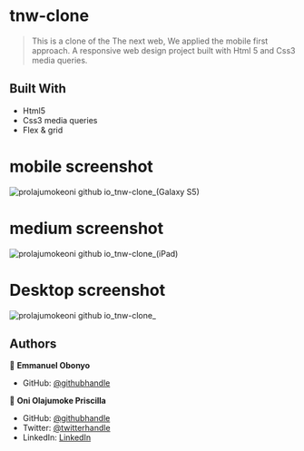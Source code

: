 # tnw-clone

> This is a clone of the The next web, We applied the mobile first approach. A responsive web design project built with Html 5 and Css3 media queries. 

## Built With

- Html5
- Css3 media queries
- Flex & grid


# mobile screenshot
![prolajumokeoni github io_tnw-clone_(Galaxy S5)](https://user-images.githubusercontent.com/69638013/113019464-8e55f380-9179-11eb-89bd-a07d16f91de1.png)
# medium screenshot
![prolajumokeoni github io_tnw-clone_(iPad)](https://user-images.githubusercontent.com/69638013/113019471-9150e400-9179-11eb-8f8d-d2f0fdac95a4.png)
# Desktop screenshot
![prolajumokeoni github io_tnw-clone_](https://user-images.githubusercontent.com/69638013/113019514-99a91f00-9179-11eb-8b46-98e5d6111659.png)


## Authors


👤 **Emmanuel Obonyo**

- GitHub: [@githubhandle](https://github.com/emmyobonyo)

👤 **Oni Olajumoke Priscilla**

- GitHub: [@githubhandle](https://github.com/prolajumokeoni)
- Twitter: [@twitterhandle](https://twitter.com/prolajumokeoni)
- LinkedIn: [LinkedIn](https://www.linkedin.com/in/olajumoke-priscilla-oni-44a48b162/)